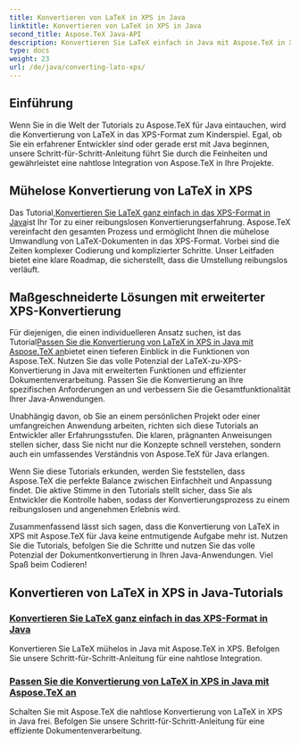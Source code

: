 ```yaml
---
title: Konvertieren von LaTeX in XPS in Java
linktitle: Konvertieren von LaTeX in XPS in Java
second_title: Aspose.TeX Java-API
description: Konvertieren Sie LaTeX einfach in Java mit Aspose.TeX in XPS. Schritt-für-Schritt-Anleitung für eine nahtlose Integration und effiziente Dokumentenverarbeitung.
type: docs
weight: 23
url: /de/java/converting-lato-xps/
---
```

## Einführung

Wenn Sie in die Welt der Tutorials zu Aspose.TeX für Java eintauchen, wird die Konvertierung von LaTeX in das XPS-Format zum Kinderspiel. Egal, ob Sie ein erfahrener Entwickler sind oder gerade erst mit Java beginnen, unsere Schritt-für-Schritt-Anleitung führt Sie durch die Feinheiten und gewährleistet eine nahtlose Integration von Aspose.TeX in Ihre Projekte.

## Mühelose Konvertierung von LaTeX in XPS
 Das Tutorial,[Konvertieren Sie LaTeX ganz einfach in das XPS-Format in Java](./simple-xps-conversion/)ist Ihr Tor zu einer reibungslosen Konvertierungserfahrung. Aspose.TeX vereinfacht den gesamten Prozess und ermöglicht Ihnen die mühelose Umwandlung von LaTeX-Dokumenten in das XPS-Format. Vorbei sind die Zeiten komplexer Codierung und komplizierter Schritte. Unser Leitfaden bietet eine klare Roadmap, die sicherstellt, dass die Umstellung reibungslos verläuft.

## Maßgeschneiderte Lösungen mit erweiterter XPS-Konvertierung
 Für diejenigen, die einen individuelleren Ansatz suchen, ist das Tutorial[Passen Sie die Konvertierung von LaTeX in XPS in Java mit Aspose.TeX an](./advanced-xps-conversion/)bietet einen tieferen Einblick in die Funktionen von Aspose.TeX. Nutzen Sie das volle Potenzial der LaTeX-zu-XPS-Konvertierung in Java mit erweiterten Funktionen und effizienter Dokumentenverarbeitung. Passen Sie die Konvertierung an Ihre spezifischen Anforderungen an und verbessern Sie die Gesamtfunktionalität Ihrer Java-Anwendungen.

Unabhängig davon, ob Sie an einem persönlichen Projekt oder einer umfangreichen Anwendung arbeiten, richten sich diese Tutorials an Entwickler aller Erfahrungsstufen. Die klaren, prägnanten Anweisungen stellen sicher, dass Sie nicht nur die Konzepte schnell verstehen, sondern auch ein umfassendes Verständnis von Aspose.TeX für Java erlangen.

Wenn Sie diese Tutorials erkunden, werden Sie feststellen, dass Aspose.TeX die perfekte Balance zwischen Einfachheit und Anpassung findet. Die aktive Stimme in den Tutorials stellt sicher, dass Sie als Entwickler die Kontrolle haben, sodass der Konvertierungsprozess zu einem reibungslosen und angenehmen Erlebnis wird.

Zusammenfassend lässt sich sagen, dass die Konvertierung von LaTeX in XPS mit Aspose.TeX für Java keine entmutigende Aufgabe mehr ist. Nutzen Sie die Tutorials, befolgen Sie die Schritte und nutzen Sie das volle Potenzial der Dokumentkonvertierung in Ihren Java-Anwendungen. Viel Spaß beim Codieren!
## Konvertieren von LaTeX in XPS in Java-Tutorials
### [Konvertieren Sie LaTeX ganz einfach in das XPS-Format in Java](./simple-xps-conversion/)
Konvertieren Sie LaTeX mühelos in Java mit Aspose.TeX in XPS. Befolgen Sie unsere Schritt-für-Schritt-Anleitung für eine nahtlose Integration.
### [Passen Sie die Konvertierung von LaTeX in XPS in Java mit Aspose.TeX an](./advanced-xps-conversion/)
Schalten Sie mit Aspose.TeX die nahtlose Konvertierung von LaTeX in XPS in Java frei. Befolgen Sie unsere Schritt-für-Schritt-Anleitung für eine effiziente Dokumentenverarbeitung.